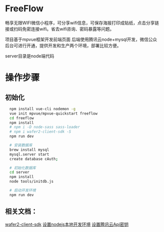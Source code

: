 # FreeFlow

  畅享无限WIFI微信小程序，可分享wifi信息，可保存海报打印成贴纸，点击分享链接或扫码免密连接wifi。省去wifi咨询、密码暴露等问题。

  项目基于mpvue框架开发前端页面
  后端使用腾讯云node+mysql开发，微信公众后台可进行开通，提供开发和生产两个环境，部署比较方便。

  server目录是node端代码

# 操作步骤

## 初始化

```bash
  npm install vue-cli nodemon -g
  vue init mpvue/mpvue-quickstart freeflow
  cd freeflow
  npm install
  # npm i -D node-sass sass-loader
  # npm i wafer2-client-sdk -S
  npm run dev

  # 安装数据库
  brew install mysql
  mysql.server start
  create database cAuth;

  # 初始化数据库
  cd server
  npm install
  node tools/initdb.js

  # 启动开发环境
  npm run dev
```

## 相关文档：

[wafer2-client-sdk](https://cloud.tencent.com/document/product/619/11449)
[设置nodejs本地开发环境](https://cloud.tencent.com/document/product/619/12794)
[设置腾讯云Api密钥](https://console.cloud.tencent.com/cam/capi)



